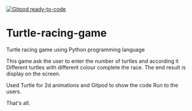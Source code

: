 [![Gitpod ready-to-code](https://img.shields.io/badge/Gitpod-ready--to--code-blue?logo=gitpod)](https://gitpod.io/#https://github.com/Rishsach/Turtle-racing-game)

# Turtle-racing-game

Turtle racing game using Python programming language

This game ask the user to enter the number of turtles and according it Different turtles with different colour complete the race. The end result is display on the screen.

Used Turtle for 2d animations and Gitpod to show the code Run to the users.

That's all.
